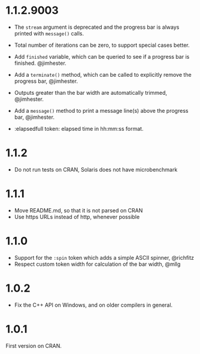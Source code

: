 
# 1.1.2.9003

* The `stream` argument is deprecated and the progress bar is always
  printed with `message()` calls.

* Total number of iterations can be zero, to support special
  cases better.

* Add `finished` variable, which can be queried to see if a progress bar is
  finished. @jimhester.

* Add a `terminate()` method, which can be called to explicitly remove the
  progress bar, @jimhester.

* Outputs greater than the bar width are automatically trimmed, @jimhester.

* Add a `message()` method to print a message line(s) above the progress bar,
  @jimhester.

* :elapsedfull token: elapsed time in hh:mm:ss format.

# 1.1.2

* Do not run tests on CRAN, Solaris does not have microbenchmark

# 1.1.1

* Move README.md, so that it is not parsed on CRAN
* Use https URLs instead of http, whenever possible

# 1.1.0

* Support for the `:spin` token which adds a simple ASCII spinner, @richfitz
* Respect custom token width for calculation of the bar width, @mllg

# 1.0.2

* Fix the C++ API on Windows, and on older compilers in general.

# 1.0.1

First version on CRAN.
